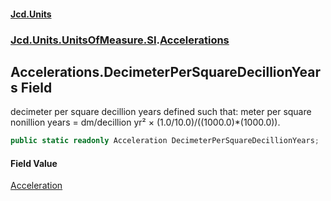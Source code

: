 #### [Jcd.Units](index.md 'index')

### [Jcd.Units.UnitsOfMeasure.SI](Jcd.Units.UnitsOfMeasure.SI.md 'Jcd.Units.UnitsOfMeasure.SI').[Accelerations](Accelerations.md 'Jcd.Units.UnitsOfMeasure.SI.Accelerations')

## Accelerations.DecimeterPerSquareDecillionYears Field

decimeter per square decillion years defined such that: meter per square nonillion years = dm/decillion yr² ×
(1.0/10.0)/((1000.0)*(1000.0)).

```csharp
public static readonly Acceleration DecimeterPerSquareDecillionYears;
```

#### Field Value

[Acceleration](Acceleration.md 'Jcd.Units.UnitTypes.Acceleration')